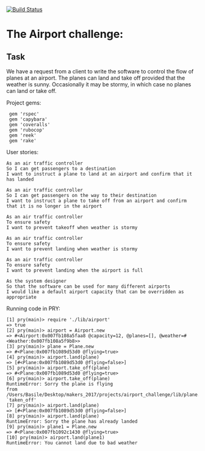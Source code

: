 [![Build
Status](https://travis-ci.org/travis-ci/travis-web.svg?branch=master)](https://travis-ci.org/travis-ci/travis-web)

# The Airport challenge:
Task
-----
We have a request from a client to write the software to control the flow of planes at an airport. The planes can land and take off provided that the weather is sunny. Occasionally it may be stormy, in which case no planes can land or take off.

Project gems:

```
 gem 'rspec'
 gem 'capybara'
 gem 'coveralls'
 gem 'rubocop'
 gem 'reek'
 gem 'rake'
```

User stories:

```
As an air traffic controller
So I can get passengers to a destination
I want to instruct a plane to land at an airport and confirm that it has landed

As an air traffic controller
So I can get passengers on the way to their destination
I want to instruct a plane to take off from an airport and confirm that it is no longer in the airport

As an air traffic controller
To ensure safety
I want to prevent takeoff when weather is stormy

As an air traffic controller
To ensure safety
I want to prevent landing when weather is stormy

As an air traffic controller
To ensure safety
I want to prevent landing when the airport is full

As the system designer
So that the software can be used for many different airports
I would like a default airport capacity that can be overridden as appropriate
```
Running code in PRY:
```
[1] pry(main)> require './lib/airport'
=> true
[2] pry(main)> airport = Airport.new
=> #<Airport:0x007fb108a5faa8 @capacity=12, @planes=[], @weather=#<Weather:0x007fb108a5f9b8>>
[3] pry(main)> plane = Plane.new
=> #<Plane:0x007fb1089d53d0 @flying=true>
[4] pry(main)> airport.land(plane)
=> [#<Plane:0x007fb1089d53d0 @flying=false>]
[5] pry(main)> airport.take_off(plane)
=> #<Plane:0x007fb1089d53d0 @flying=true>
[6] pry(main)> airport.take_off(plane)
RuntimeError: Sorry the plane is flying
from /Users/Basile/Desktop/makers_2017/projects/airport_challenge/lib/plane.rb:16:in `taken_off'
[7] pry(main)> airport.land(plane)
=> [#<Plane:0x007fb1089d53d0 @flying=false>]
[8] pry(main)> airport.land(plane)
RuntimeError: Sorry the plane has already landed
[9] pry(main)> plane1 = Plane.new
=> #<Plane:0x007fb1092c1430 @flying=true>
[10] pry(main)> airport.land(plane1)
RuntimeError: You cannot land due to bad weather
```
